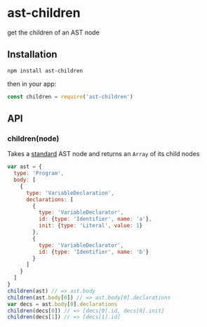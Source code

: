 # ast-children

get the children of an AST node

## Installation

`npm install ast-children`

then in your app:

```js
const children = require('ast-children')
```

## API

### children(node)

Takes a [standard](https://developer.mozilla.org/en-US/docs/Mozilla/Projects/SpiderMonkey/Parser_API) AST node and returns an `Array` of its child nodes

```js
var ast = {
  type: 'Program',
  body: [
    {
      type: 'VariableDeclaration',
      declarations: [
        {
          type: 'VariableDeclarator',
          id: {type: 'Identifier', name: 'a'},
          init: {type: 'Literal', value: 1}
        },
        {
          type: 'VariableDeclarator',
          id: {type: 'Identifier', name: 'b'}
        }
      ]
    }
  ]
}
children(ast) // => ast.body
children(ast.body[0]) // => ast.body[0].declarations
var decs = ast.body[0].declarations
children(decs[0]) // => [decs[0].id, decs[0].init]
children(decs[1]) // => [decs[1].id]
```
